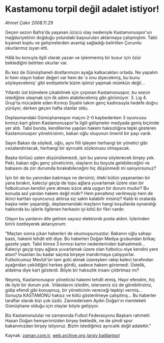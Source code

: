 # Kastamonu torpil değil adalet istiyor!

*Ahmet Çakır 2008.11.29*

<tr><td class="metin" colspan="2" style="padding-top: 20px; padding-left: 5px; padding-right: 10px;">Geçen sezon Bafra'da yaşanan üzücü olay nedeniyle Kastamonuspor'un mağduriyetinin doğduğu yolundaki başvuruları aktarmaya çalışmıştım. Tabii kıyamet koptu ve gelişmelerden avantaj sağladığı belirtilen Çorumlu okurlarımız isyan etti.</td></tr><tr><td class="metin" colspan="2" style="padding-top: 20px; padding-left: 5px; padding-right: 10px;"><p> Hâlâ bu konuyla ilgili olarak yazan ve işlenmemiş bir kusur için özür beklediğini belirten okurlar var.
<p>Bu kez de Gümüşhaneli dostlarımızın ayağa kalkacakları ortada. Ne yapalım ki hem olayın haber değeri var hem de 'o onu diyecekmiş, bu bunu söyleyecekmiş' gibi endişelerle bizim işimizi yapmak mümkün değil...
<p>Yıllardır üst kümelere çıkabilmek için çırpınan Kastamonuspor, bu sezon istediğine ulaşmak için ilk adımı atabilecekmiş gibi görünüyor. 3. Lig 4. Grup'ta mücadele eden Kırmızı Siyahlı takım genç kadrosuyla hedefe doğru yürüyor, derken geçen hafta olanlar oldu.
<p>Deplasmandaki Gümüşhanespor maçını 2-0 kaybederken 3 oyuncusu kırmızı kart gören Kastamonuspor'la ilgili gelişmeler medyada geniş biçimde yer aldı. Tabii bunda, kendilerine yapılan hakem haksızlığına tepki gösteren Kastamonuspor yöneticisinin, bakan oğlu oluşunun önemli bir payı vardı.
<p>Sayın Bakan da söyledi, oğlu, aynı fiili işleyen herhangi bir yönetici gibi cezalandırılacak, herhangi bir ayrıcalık sözkonusu olmayacak.
<p>Başka türlüsü zaten düşünülemezdi, işin bu yanına söylenecek birşey yok. Peki, bakan oğlu genç yöneticinin, olayların bu boyuta gelebileceğini ve babasını da zor durumda bırakabileceğini hiç düşünmedi mi sanıyorsunuz?
<p>İşin bir de bu yanından bakmaya ne dersiniz; öteki bütün yaşananları bir yana bırakın, kaleciyi geçip de topu ağlara yuvarlamak üzere olan bir futbolcunun kendini yere atması sizce akla uygun bir durum mudur? Bu konuda asıl yanılan hakem değil midir? Hem penaltınız verilmeyip hem de ikinci karttan oyuncunuz atılırsa siz sakin kalabilir misiniz? Kaldı ki oralarda başka neler yaşandığı, deplasmandaki maçların hangi koşullarda oynandığı hakkında bu işlerle ilgilenen herkesin iyi kötü bir fikri vardır.
<p>Olayın bu yanlarını dile getiren sayısız elektronik posta aldım. İçlerinden birini özetleyerek aktarıyorum: 
<p>"Maçtan sonra çıkan haberleri de okumuşsunuzdur. Bakanın oğlu sahayı bastı, hakemi tehdit etti diye. Bu haberleri Doğan Medya grubundan birkaç gazete yaptı. Tabii kimse 3 kırmızı kartın nedenlerinden bahsetmedi... Kaleciyi geçip topu ağlara yuvarlamak üzere olan futbolcu niye kendini yere atsın? İnsanları bu kadar saçma birşeye inandırmaya çalışıyorlar. Futbolcumuz Mevlüt'ün tam golü atmak üzereyken rakip kaleci tarafından ayağından çekildiğini herkes gördü, sadece hakem göremedi. Üstelik, aldatma diye kart gösterdi. Böyle bir haksızlık insanı çıldırtmaz mı?
<p>Neymiş, Kastamonuspor yöneticisi hakemi tehdit etmiş. Hayır efendim, hiç de öyle bir durum yok. Videolarını izledim, isterseniz siz de görebilirsiniz, gidip efendi gibi konuşmuş, bir yöneticinin vereceği tepkiyi vermiş... Sonuçta KASTAMONU haksız ve kötü gösterilmeye çalışılmış... Bu haberler taraftar olarak bizi çok üzdü. Zannedersem Aydın Doğan'ın memleketi Gümüşhane olduğu için olaylar böyle gelişiyor.
<p>Biz Kastamonulular ne zamanında Futbol Federasyonu Başkanı rahmetli Hasan Doğan hemşerimizden birşey bekledik, ne de şimdi spor bakanımızdan birşey istiyoruz. Bizim istediğimiz ayrıcalık değil adalettir."<br/></p></p></p></p></p></p></p></p></p></p></p></td></tr>

Kaynak: [zaman.com.tr](http://zaman.com.tr/yazar.do?yazino=765325), [web.archive.org (arşiv bağlantısı)](http://web.archive.org/web/20081225221103/http://www.zaman.com.tr:80/yazar.do?yazino=765325)
